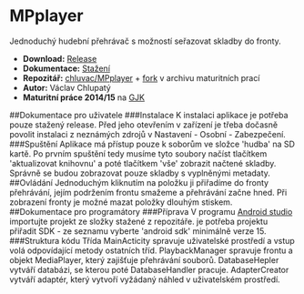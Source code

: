 # MPplayer

Jednoduchý hudební přehrávač s možností seřazovat skladby do fronty.

- **Download:** [Release](https://github.com/chluvac/MPplayer/releases/tag/1.01)
- **Dokumentace:** [Stažení](https://github.com/chluvac/MPplayer/releases/tag/Dokumentace)
- **Repozitář:** [chluvac/MPplayer](https://github.com/chluvac/MPplayer) + [fork](http://github.com/gjkcz/MPplayer) v archivu maturitních prací
- **Autor:** Václav Chlupatý
- **Maturitní práce 2014/15** na [GJK](https://github.com/gjkcz/gjkcz)

##Dokumentace pro uživatele
###Instalace
K instalaci aplikace je potřeba pouze stažený release. Před jeho otevřením v zařízení je třeba dočasně povolit instalaci z neznámých zdrojů v Nastavení - Osobní - Zabezpečení.
###Spuštění
Aplikace má přístup pouze k soborům ve složce 'hudba' na SD kartě. Po prvním spuštění tedy musíme tyto soubory načíst tlačítkem 'aktualizovat knihovnu' a poté tlačítkem 'vše' zobrazit načtené skladby. Správně se budou zobrazovat pouze skladby s vyplněnými metadaty.
##Ovládání
Jednoduchým kliknutím na položku ji přiřadíme do fronty přehrávání, jejím podržením frontu smažeme a přehrávání začne hned. Při zobrazení fronty je možné mazat položky dlouhým stiskem.
##Dokumentace pro programátory
###Příprava
V programu [Android studio](https://developer.android.com/sdk/index.html) importujte projekt ze složky stažené z repozitáře. je potřeba projektu přiřadit SDK - ze seznamu vyberte 'android sdk' minimálně verze 15.
###Struktura kódu
Třída MainActicity spravuje uživatelské prostředí a vstup volá odpovídající metody ostatních tříd. PlaybackManager spravuje frontu a objekt MediaPlayer, který zajišťuje přehrávání souborů. DatabaseHepler vytváří databázi, se kterou poté DatabaseHandler pracuje.
AdapterCreator vytváří adaptér, který vytvoří vyžádaný náhled v uživatelském prostředí.
